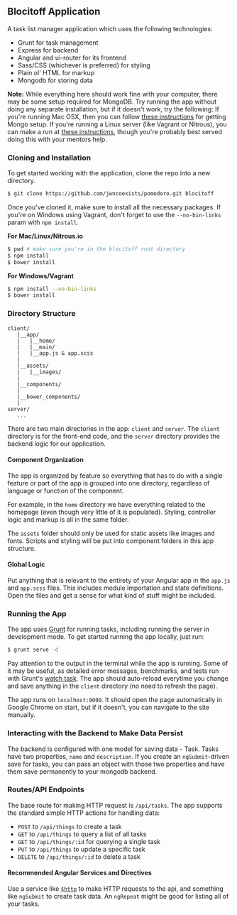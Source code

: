 ## Blocitoff Application

A task list manager application which uses the following technologies:

- Grunt for task management
- Express for backend
- Angular and ui-router for its frontend
- Sass/CSS (whichever is preferred) for styling
- Plain ol' HTML for markup
- Mongodb for storing data

__Note:__ While everything here should work fine with your computer, there may be some setup required for MongoDB. Try running the app without doing any separate installation, but if it doesn't work, try the following: If you're running Mac OSX, then you can follow [these instructions](http://docs.mongodb.org/manual/tutorial/install-mongodb-on-os-x/) for getting Mongo setup. If you're running a Linux server (like Vagrant or Nitrous), you can make a run at [these instructions](http://docs.mongodb.org/manual/tutorial/install-mongodb-on-ubuntu/), though you're probably best served doing this with your mentors help.

### Cloning and Installation

To get started working with the application, clone the repo into a new directory.

```bash
$ git clone https://github.com/jwncoexists/pomodoro.git blocitoff
```

Once you've cloned it, make sure to install all the necessary packages. If you're on Windows using Vagrant, don't forget to use the `--no-bin-links` param with `npm install`.

__For Mac/Linux/Nitrous.io__

```bash
$ pwd # make sure you're in the blocitoff root directory
$ npm install
$ bower install
```

__For Windows/Vagrant__

```bash
$ npm install --no-bin-links
$ bower install
```

### Directory Structure

```
client/
   |__app/
   |   |__home/
   |   |__main/
   |   |__app.js & app.scss
   |
   |__assets/
   |   |__images/
   |
   |__components/
   |
   |__bower_components/
   |
server/
   ...
```

There are two main directories in the app: `client` and `server`. The  `client` directory is for the front-end code, and the `server` directory provides the backend logic for our application.

#### Component Organization

The app is organized by feature so everything that has to do with a single feature or part of the app is grouped into one directory, regardless of language or function of the component.

For example, in the `home` directory we have everything related to the homepage (even though very little of it is populated). Styling, controller logic and markup is all in the same folder.

The `assets` folder should only be used for static assets like images and fonts. Scripts and styling will be put into component folders in this app structure.

#### Global Logic

Put anything that is relevant to the entirety of your Angular app in the `app.js` and `app.scss` files. This includes module importation and state definitions. Open the files and get a sense for what kind of stuff might be included.


### Running the App

The app uses [Grunt](http://gruntjs.com/) for running tasks, including running the server in development mode. To get started running the app locally, just run:

```bash
$ grunt serve -d
```

Pay attention to the output in the terminal while the app is running. Some of it may be useful, as detailed error messages, benchmarks, and tests run with Grunt's [watch task](https://github.com/gruntjs/grunt-contrib-watch). The app should auto-reload everytime you change and save anything in the `client` directory (no need to refresh the page).

The app runs on `localhost:9000`. It should open the page automatically in Google Chrome on start, but if it doesn't, you can navigate to the site manually.

### Interacting with the Backend to Make Data Persist

The backend is configured with one model for saving data - Task. Tasks have two properties, `name` and `description`. If you create an `ngSubmit`-driven save for tasks, you can pass an object with those two properties and have them save permanently to your mongodb backend.

### Routes/API Endpoints

The base route for making HTTP request is `/api/tasks`. The app supports the standard simple HTTP actions for handling data:

- `POST` to `/api/things` to create a task
- `GET` to `/api/things` to query a list of all tasks
- `GET` to `/api/things/:id` for querying a single task
- `PUT` to `/api/things` to update a specific task
- `DELETE` to `/api/things/:id` to delete a task

#### Recommended Angular Services and Directives

Use a service like [`$http`](https://docs.angularjs.org/api/ng/service/$http) to make HTTP requests to the api, and something like `ngSubmit` to create task data. An `ngRepeat` might be good for listing all of your tasks.
